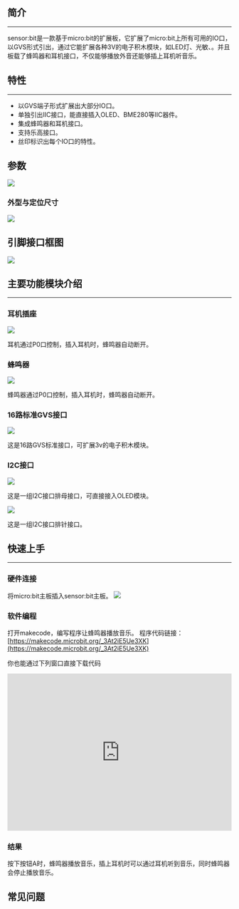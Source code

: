 ## 简介
---

sensor:bit是一款基于micro:bit的扩展板，它扩展了micro:bit上所有可用的IO口，以GVS形式引出，通过它能扩展各种3V的电子积木模块，如LED灯、光敏、。并且板载了蜂鸣器和耳机接口，不仅能够播放外音还能够插上耳机听音乐。


## 特性 
---

- 以GVS端子形式扩展出大部分IO口。
- 单独引出IIC接口，能直接插入OLED、BME280等IIC器件。
- 集成蜂鸣器和耳机接口。
- 支持乐高接口。
- 丝印标识出每个IO口的特性。


## 参数

![](https://i.imgur.com/0gP51cc.png)

### 外型与定位尺寸  
![](https://i.imgur.com/gB0wNrj.png)

## 引脚接口框图
![](https://i.imgur.com/GyigPRt.png)

## 主要功能模块介绍  
---  

### 耳机插座  
![](https://i.imgur.com/0iA1JlU.png)

耳机通过P0口控制，插入耳机时，蜂鸣器自动断开。

### 蜂鸣器  
![](https://i.imgur.com/TyBn9U6.png)

蜂鸣器通过P0口控制，插入耳机时，蜂鸣器自动断开。

### 16路标准GVS接口  
![](https://i.imgur.com/lu64mbc.png)

这是16路GVS标准接口，可扩展3v的电子积木模块。

### I2C接口
![](https://i.imgur.com/AzBhRRS.png)

这是一组I2C接口排母接口，可直接接入OLED模块。

![](https://i.imgur.com/VEl3AeH.png)

这是一组I2C接口排针接口。

## 快速上手  
---  

### 硬件连接  

将micro:bit主板插入sensor:bit主板。
![](https://i.imgur.com/WLLJgP2.jpg)

### 软件编程  

打开makecode，编写程序让蜂鸣器播放音乐。
程序代码链接：[https://makecode.microbit.org/_3At2iE5Ue3XK](https://makecode.microbit.org/_3At2iE5Ue3XK)

你也能通过下列窗口直接下载代码
<div style="position:relative;height:0;padding-bottom:70%;overflow:hidden;"><iframe style="position:absolute;top:0;left:0;width:100%;height:100%;" src="https://makecode.microbit.org/#pub:_3At2iE5Ue3XK" frameborder="0" sandbox="allow-popups allow-forms allow-scripts allow-same-origin"></iframe></div>

### 结果  

按下按钮A时，蜂鸣器播放音乐，插上耳机时可以通过耳机听到音乐，同时蜂鸣器会停止播放音乐。

## 常见问题
